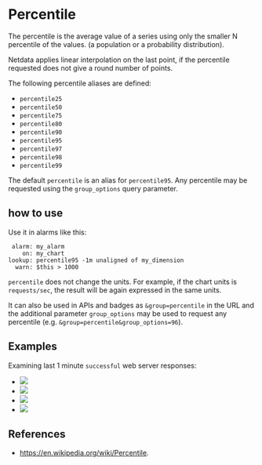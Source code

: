 <!--
title: "Percentile"
sidebar_label: "Percentile"
description: "Use percentile in API queries and health entities to find the 'percentile' value from a sample, eliminating any unwanted spikes in the returned metrics."
custom_edit_url: https://github.com/netdata/netdata/edit/master/web/api/queries/percentile/README.md
learn_status: "Published"
learn_topic_type: "References"
learn_rel_path: "Developers/Web/Api/Queries"
-->

# Percentile

The percentile is the average value of a series using only the smaller N percentile of the values.
(a population or a probability distribution).

Netdata applies linear interpolation on the last point, if the percentile requested does not give a round number of
points.

The following percentile aliases are defined:

- `percentile25`
- `percentile50`
- `percentile75`
- `percentile80`
- `percentile90`
- `percentile95`
- `percentile97`
- `percentile98`
- `percentile99`

The default `percentile` is an alias for `percentile95`.
Any percentile may be requested using the `group_options` query parameter.

## how to use

Use it in alarms like this:

```
 alarm: my_alarm
    on: my_chart
lookup: percentile95 -1m unaligned of my_dimension
  warn: $this > 1000
```

`percentile` does not change the units. For example, if the chart units is `requests/sec`, the result
will be again expressed in the same units. 

It can also be used in APIs and badges as `&group=percentile` in the URL and the additional parameter `group_options`
may be used to request any percentile (e.g. `&group=percentile&group_options=96`).

## Examples

Examining last 1 minute `successful` web server responses:

-   ![](https://registry.my-netdata.io/api/v1/badge.svg?chart=web_log_nginx.response_statuses&options=unaligned&dimensions=success&group=min&after=-60&label=min)
-   ![](https://registry.my-netdata.io/api/v1/badge.svg?chart=web_log_nginx.response_statuses&options=unaligned&dimensions=success&group=average&after=-60&label=average)
-   ![](https://registry.my-netdata.io/api/v1/badge.svg?chart=web_log_nginx.response_statuses&options=unaligned&dimensions=success&group=percentile95&after=-60&label=percentile95&value_color=orange)
-   ![](https://registry.my-netdata.io/api/v1/badge.svg?chart=web_log_nginx.response_statuses&options=unaligned&dimensions=success&group=max&after=-60&label=max)

## References

-   <https://en.wikipedia.org/wiki/Percentile>.
